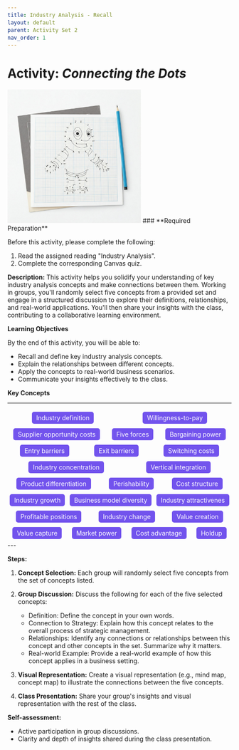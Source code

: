 ```yaml
---
title: Industry Analysis - Recall
layout: default
parent: Activity Set 2
nav_order: 1
---
```

# Activity: *Connecting the Dots* 

<img src="/assets/images/connect-the-dots.jpeg" alt="An image of a connect the dots drawing" width="300"/>
### **Required Preparation**

Before this activity, please complete the following:

1.  Read the assigned reading "Industry Analysis".
2.  Complete the corresponding Canvas quiz.



**Description:** This activity helps you solidify your understanding of key industry analysis concepts and make connections between them. Working in groups, you'll randomly select five concepts from a provided set and engage in a structured discussion to explore their definitions, relationships, and real-world applications. You'll then share your insights with the class, contributing to a collaborative learning environment.

**Learning Objectives**

By the end of this activity, you will be able to:

*   Recall and define key industry analysis concepts.
*   Explain the relationships between different concepts.
*   Apply the concepts to real-world business scenarios.
*   Communicate your insights effectively to the class.


**Key Concepts**

---

<div style="display: flex; flex-wrap: wrap; color: white;justify-content: space-around; width=100%">
<span style="background-color: #7253ed; padding: 5px 10px; margin: 5px; border-radius: 5px;">Industry definition</span>
<span style="background-color: #7253ed; padding: 5px 10px; margin: 5px; border-radius: 5px;">Willingness-to-pay</span>
<span style="background-color: #7253ed; padding: 5px 10px; margin: 5px; border-radius: 5px;"> Supplier opportunity costs</span>
<span style="background-color: #7253ed; padding: 5px 10px; margin: 5px; border-radius: 5px;"> Five forces</span>
<span style="background-color: #7253ed; padding: 5px 10px; margin: 5px; border-radius: 5px;">Bargaining power</span>
<span style="background-color: #7253ed; padding: 5px 10px; margin: 5px; border-radius: 5px;"> Entry barriers</span>
<span style="background-color: #7253ed; padding: 5px 10px; margin: 5px; border-radius: 5px;"> Exit barriers </span>
<span style="background-color: #7253ed; padding: 5px 10px; margin: 5px; border-radius: 5px;"> Switching costs</span>
<span style="background-color: #7253ed; padding: 5px 10px; margin: 5px; border-radius: 5px;"> Industry concentration</span>
<span style="background-color: #7253ed; padding: 5px 10px; margin: 5px; border-radius: 5px;"> Vertical integration </span>
<span style="background-color: #7253ed; padding: 5px 10px; margin: 5px; border-radius: 5px;"> Product differentiation</span>
<span style="background-color: #7253ed; padding: 5px 10px; margin: 5px; border-radius: 5px;"> Perishability</span>
<span style="background-color: #7253ed; padding: 5px 10px; margin: 5px; border-radius: 5px;"> Cost structure </span>
<span style="background-color: #7253ed; padding: 5px 10px; margin: 5px; border-radius: 5px;"> Industry growth </span>
<span style="background-color: #7253ed; padding: 5px 10px; margin: 5px; border-radius: 5px;"> Business model diversity </span>
<span style="background-color: #7253ed; padding: 5px 10px; margin: 5px; border-radius: 5px;"> Industry attractivenes </span>
<span style="background-color: #7253ed; padding: 5px 10px; margin: 5px; border-radius: 5px;"> Profitable positions</span>
<span style="background-color: #7253ed; padding: 5px 10px; margin: 5px; border-radius: 5px;"> Industry change </span>
<span style="background-color: #7253ed; padding: 5px 10px; margin: 5px; border-radius: 5px;"> Value creation </span>
<span style="background-color: #7253ed; padding: 5px 10px; margin: 5px; border-radius: 5px;"> Value capture </span>
<span style="background-color: #7253ed; padding: 5px 10px; margin: 5px; border-radius: 5px;"> Market power </span>
<span style="background-color: #7253ed; padding: 5px 10px; margin: 5px; border-radius: 5px;"> Cost advantage </span>
<span style="background-color:#7253ed; padding: 5px 10px; margin: 5px; border-radius: 5px;"> Holdup </span>
</div>
---

**Steps:**

1.  **Concept Selection:** Each group will randomly select five concepts from the set of concepts listed.

2.  **Group Discussion:** Discuss the following for each of the five selected concepts:
    *   Definition: Define the concept in your own words.
    *   Connection to Strategy: Explain how this concept relates to the overall process of strategic management.
    *   Relationships: Identify any connections or relationships between this concept and other concepts in the set. Summarize why it matters.
    *   Real-world Example: Provide a real-world example of how this concept applies in a business setting.
3.  **Visual Representation:** Create a visual representation (e.g., mind map, concept map) to illustrate the connections between the five concepts.
4.  **Class Presentation:** Share your group's insights and visual representation with the rest of the class.

**Self-assessment:**

*   Active participation in group discussions.
*   Clarity and depth of insights shared during the class presentation.